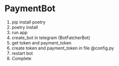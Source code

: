 # PaymentBot

1. pip install poetry
2. poetry install
3. run app
4. create_bot in telegram (BotFatcherBot)
5. get token and payment_token
6. create token and payment_token in file @config.py
7. restart bot
8. Complete
